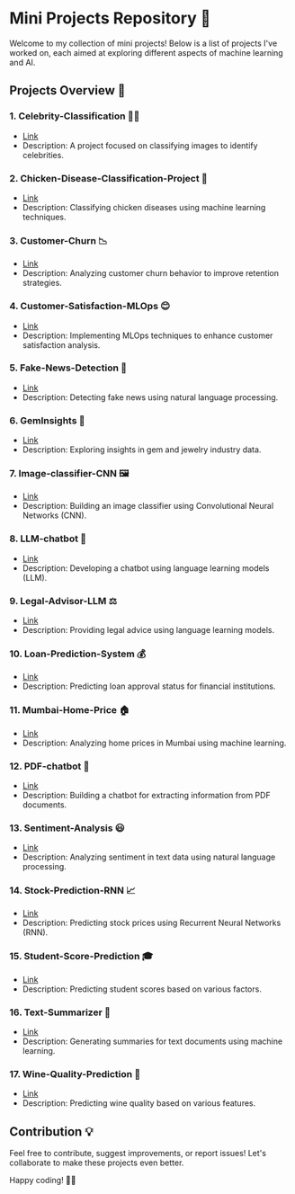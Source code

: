 # Mini Projects Repository 🚀

Welcome to my collection of mini projects! Below is a list of projects I've worked on, each aimed at exploring different aspects of machine learning and AI.

## Projects Overview 📝

### 1. Celebrity-Classification 👨‍🎤
- [Link](https://github.com/izam-mohammed/Celebrity-Classification)
- Description: A project focused on classifying images to identify celebrities.

### 2. Chicken-Disease-Classification-Project 🐔
- [Link](https://github.com/izam-mohammed/Chicken-Disease-Classification-Project)
- Description: Classifying chicken diseases using machine learning techniques.

### 3. Customer-Churn 📉
- [Link](https://github.com/izam-mohammed/Customer-Churn)
- Description: Analyzing customer churn behavior to improve retention strategies.

### 4. Customer-Satisfaction-MLOps 😊
- [Link](https://github.com/izam-mohammed/Customer-Satisfaction-MLOps)
- Description: Implementing MLOps techniques to enhance customer satisfaction analysis.

### 5. Fake-News-Detection 📰
- [Link](https://github.com/izam-mohammed/Fake-News-Detection)
- Description: Detecting fake news using natural language processing.

### 6. GemInsights 💎
- [Link](https://github.com/izam-mohammed/GemInsights)
- Description: Exploring insights in gem and jewelry industry data.

### 7. Image-classifier-CNN 🖼️
- [Link](https://github.com/izam-mohammed/Image-classifier-CNN)
- Description: Building an image classifier using Convolutional Neural Networks (CNN).

### 8. LLM-chatbot 🤖
- [Link](https://github.com/izam-mohammed/LLM-chatbot)
- Description: Developing a chatbot using language learning models (LLM).

### 9. Legal-Advisor-LLM ⚖️
- [Link](https://github.com/izam-mohammed/Legal-Advisor-LLM)
- Description: Providing legal advice using language learning models.

### 10. Loan-Prediction-System 💰
- [Link](https://github.com/izam-mohammed/Loan-Prediction-System)
- Description: Predicting loan approval status for financial institutions.

### 11. Mumbai-Home-Price 🏠
- [Link](https://github.com/izam-mohammed/Mumbai-Home-Price)
- Description: Analyzing home prices in Mumbai using machine learning.

### 12. PDF-chatbot 📄
- [Link](https://github.com/izam-mohammed/PDF-chatbot)
- Description: Building a chatbot for extracting information from PDF documents.

### 13. Sentiment-Analysis 😃
- [Link](https://github.com/izam-mohammed/Sentiment-Analysis)
- Description: Analyzing sentiment in text data using natural language processing.

### 14. Stock-Prediction-RNN 📈
- [Link](https://github.com/izam-mohammed/Stock-Prediction-RNN)
- Description: Predicting stock prices using Recurrent Neural Networks (RNN).

### 15. Student-Score-Prediction 🎓
- [Link](https://github.com/izam-mohammed/Student-Score-Prediction)
- Description: Predicting student scores based on various factors.

### 16. Text-Summarizer 📑
- [Link](https://github.com/izam-mohammed/Text-Summarizer)
- Description: Generating summaries for text documents using machine learning.

### 17. Wine-Quality-Prediction 🍷
- [Link](https://github.com/izam-mohammed/Wine-Quality-Prediction)
- Description: Predicting wine quality based on various features.

## Contribution 💡

Feel free to contribute, suggest improvements, or report issues! Let's collaborate to make these projects even better. 

Happy coding! 🚀🔥
